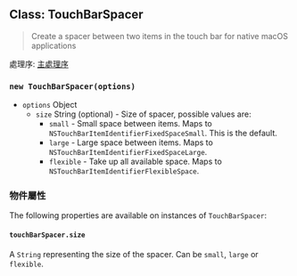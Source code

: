 ## Class: TouchBarSpacer

> Create a spacer between two items in the touch bar for native macOS applications

處理序: [主處理序](../tutorial/application-architecture.md#main-and-renderer-processes)

### `new TouchBarSpacer(options)`

* `options` Object
  * `size` String (optional) - Size of spacer, possible values are:
    * `small` - Small space between items. Maps to `NSTouchBarItemIdentifierFixedSpaceSmall`. This is the default.
    * `large` - Large space between items. Maps to `NSTouchBarItemIdentifierFixedSpaceLarge`.
    * `flexible` - Take up all available space. Maps to `NSTouchBarItemIdentifierFlexibleSpace`.

### 物件屬性

The following properties are available on instances of `TouchBarSpacer`:

#### `touchBarSpacer.size`

A `String` representing the size of the spacer.  Can be `small`, `large` or `flexible`.
